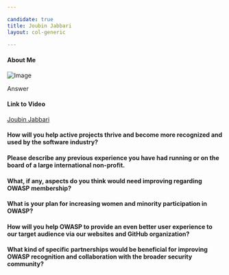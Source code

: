 ```yaml
---

candidate: true
title: Joubin Jabbari
layout: col-generic

---
```


#### About Me
![Image](#)

Answer

#### Link to Video
[Joubin Jabbari](#)

#### How will you help active projects thrive and become more recognized and used by the software industry?


#### Please describe any previous experience you have had running or on the board of a large international non-profit.


#### What, if any, aspects do you think would need improving regarding OWASP membership?


#### What is your plan for increasing women and minority participation in OWASP?


#### How will you help OWASP to provide an even better user experience to our target audience via our websites and GitHub organization?


#### What kind of specific partnerships would be beneficial for improving OWASP recognition and collaboration with the broader security community?
